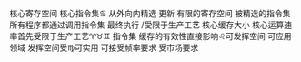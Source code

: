 核心寄存空间 核心指令集♋︎ 从外向内精选 更新
有限的寄存空间 被精选的指令集
所有程序都通过调用指令集 最终执行
/受限于生产工艺
核心缓存大小 核心运算速率首先受限于生产工艺♈︎♉︎♊︎
指令集 缓存的有效性直接影响♌︎可发挥空间 可应用领域
发挥空间受♍︎可实用 可接受帧率要求 受市场要求

